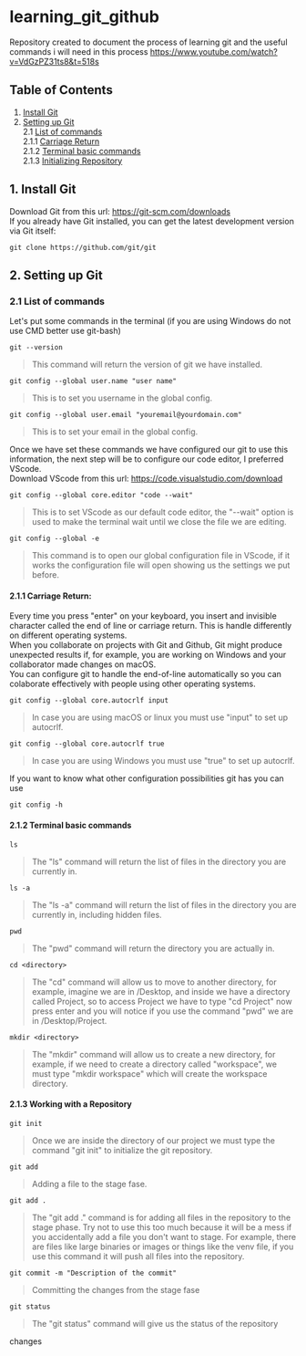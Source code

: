 # learning_git_github
Repository created to document the process of learning git and the useful commands i will need in this process
https://www.youtube.com/watch?v=VdGzPZ31ts8&t=518s
## Table of Contents
1. [Install Git ](#1-install-git)
2. [Setting up Git](#2-setting-up-git)  
2.1 [List of commands](#21-list-of-commands)    
2.1.1 [Carriage Return](#211-carriage-return)  
2.1.2 [Terminal basic commands](#212-terminal-basic-commands)  
2.1.3 [Initializing Repository](#213-working-with-a-repository)  

## 1. Install Git
Download Git from this url: https://git-scm.com/downloads  
If you already have Git installed, you can get the latest development version via Git itself:
```
git clone https://github.com/git/git
```
## 2. Setting up Git
### 2.1 List of commands
Let's put some commands in the terminal (if you are using Windows do not use CMD better use git-bash)
```
git --version 
```
> This command will return the version of git we have installed.
```
git config --global user.name "user name"
```
> This is to set you username in the global config.
```
git config --global user.email "youremail@yourdomain.com"
```
> This is to set your email in the global config.

Once we have set these commands we have configured our git to use this information, the next step will be to configure our code editor, I preferred VScode.  
Download VScode from this url: https://code.visualstudio.com/download  
```
git config --global core.editor "code --wait"
```
> This is to set VScode as our default code editor, the "--wait" option is used to make the terminal wait until we close the file we are editing.
```
git config --global -e
```
> This command is to open our global configuration file in VScode, if it works the configuration file will open showing us the settings we put before.  

#### 2.1.1 Carriage Return:  
Every time you press "enter" on your keyboard, you insert and invisible character called the end of line or carriage return. This is handle differently on different operating systems.  
When you collaborate on projects with Git and Github, Git might produce unexpected results if, for example, you are working on Windows and your collaborator made changes on macOS.  
You can configure git to handle the end-of-line automatically so you can colaborate effectively with people using other operating systems.  

```
git config --global core.autocrlf input
```
> In case you are using macOS or linux you must use "input" to set up autocrlf.
```
git config --global core.autocrlf true
```
> In case you are using Windows you must use "true" to set up autocrlf.

If you want to know what other configuration possibilities git has you can use
```
git config -h
```

#### 2.1.2 Terminal basic commands
```
ls
```
> The "ls" command will return the list of files in the directory you are currently in.
```
ls -a
```
> The "ls -a" command will return the list of files in the directory you are currently in, including hidden files.
```
pwd
```
> The "pwd" command will return the directory you are actually in.
```
cd <directory>
```
> The "cd" command will allow us to move to another directory, for example, imagine we are in /Desktop, and inside we have a directory called Project, so to access Project we have to type "cd Project" now press enter and you will notice if you use the command "pwd" we are in /Desktop/Project.
```
mkdir <directory>
```
> The "mkdir" command will allow us to create a new directory, for example, if we need to create a directory called "workspace", we must type "mkdir workspace" which will create the workspace directory.

#### 2.1.3 Working with a Repository
```
git init
```
> Once we are inside the directory of our project we must type the command "git init" to initialize the git repository.
```
git add
```
> Adding a file to the stage fase.
```
git add .
```
> The "git add ." command is for adding all files in the repository to the stage phase. Try not to use this too much because it will be a mess if you accidentally add a file you don't want to stage. For example, there are files like large binaries or images or things like the venv file, if you use this command it will push all files into the repository.
```
git commit -m "Description of the commit"
```
> Committing the changes from the stage fase
```
git status
```
> The "git status" command will give us the status of the repository

changes